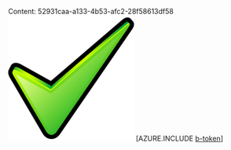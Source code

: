 Content: 52931caa-a133-4b53-afc2-28f58613df58![image](93129eee-1136-45d1-83e6-b8833c5336d4.png)
[AZURE.INCLUDE [b-token](beed554c-66e6-4f94-8e84-4d7f74706da7.md)]

